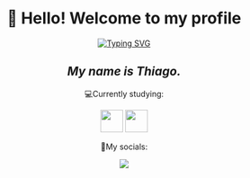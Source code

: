 <div align="center">
  <center><h1>👋 Hello! Welcome to my profile</h1></center>
</div>

<p align="center">
<a href="https://git.io/typing-svg"><img src="https://readme-typing-svg.demolab.com?font=Fira+Code&pause=1000&color=57F728&center=true&multiline=true&random=false&width=600&height=80&lines=%22A+person+who+thinks+all+the+time+;has+nothing+to+think+about+except+thougts.%22;Alan+Watts" alt="Typing SVG" /></a>
</p>

<div align="center">
 <h2><i>My name is Thiago.</i></h2>
</div>

<p align="center">
💻Currently studying:
</p>
<p align="center">
  <img loading="lazy" src="https://cdn.jsdelivr.net/gh/devicons/devicon@latest/icons/java/java-original.svg" width="40" height="40"/>  <img loading="lazy" src="https://cdn.jsdelivr.net/gh/devicons/devicon@latest/icons/javascript/javascript-original.svg" width="40" height="40"/>
</p>

<p align="center">
📮My socials:
</p>
<p align="center">
<a href="https://www.youtube.com/@tuiaguinAKAtrist" target="_blank"><img loading="lazy" src="https://img.shields.io/badge/YouTube-FF0000?style=for-the-badge&logo=youtube&logoColor=white" target="_blank"></a>
</p>
          
          
          
  


